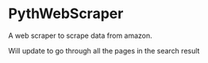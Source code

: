 # PythWebScraper
A web scraper to scrape data from amazon.

 Will update to go through all the pages in the search result
